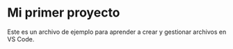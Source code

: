 # Mi primer proyecto
Este es un archivo de ejemplo para aprender a crear y gestionar archivos en VS Code.​